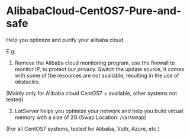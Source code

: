 # AlibabaCloud-CentOS7-Pure-and-safe
Help you optimize and purify your alibaba cloud.

E.g:
1. Remove the Alibaba cloud monitoring program, use the firewall to monitor IP, to protect our privacy. 
Switch the update source, it comes with some of the resources are not available, resulting in the use of obstacles.

(Mainly only for Alibaba cloud CentOS7 + available, other systems not tested)

2. LotServer helps you optimize your network and help you build virtual memory with a size of 2G.(Swap Location: /var/swap)

(For all CentOS7 systems, tested for Alibaba, Vultr, Azure, etc.)

